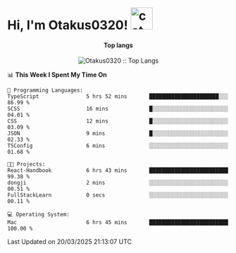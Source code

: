 <h1> Hi, I'm Otakus0320! <img src="https://media.giphy.com/media/mGcNjsfWAjY5AEZNw6/giphy.gif" width="50" alt="cat"></h1>

<h4 align="center">Top langs</h4>

<p align="center"><img src="https://github-readme-stats.vercel.app/api/top-langs/?username=Otakus0320&langs_count=10&theme=tokyonight&layout=compact&timestamp={{random_number}}" alt="Otakus0320 :: Top Langs" /></p>

<!--START_SECTION:waka-->
📊 **This Week I Spent My Time On** 

```text
💬 Programming Languages: 
TypeScript               5 hrs 52 mins       ██████████████████████░░░   86.99 % 
SCSS                     16 mins             █░░░░░░░░░░░░░░░░░░░░░░░░   04.01 % 
CSS                      12 mins             █░░░░░░░░░░░░░░░░░░░░░░░░   03.09 % 
JSON                     9 mins              █░░░░░░░░░░░░░░░░░░░░░░░░   02.33 % 
TSConfig                 6 mins              ░░░░░░░░░░░░░░░░░░░░░░░░░   01.68 % 

🐱‍💻 Projects: 
React-Handbook           6 hrs 43 mins       █████████████████████████   99.38 % 
dongji                   2 mins              ░░░░░░░░░░░░░░░░░░░░░░░░░   00.51 % 
FullStackLearn           0 secs              ░░░░░░░░░░░░░░░░░░░░░░░░░   00.11 % 

💻 Operating System: 
Mac                      6 hrs 45 mins       █████████████████████████   100.00 % 
```


 Last Updated on 20/03/2025 21:13:07 UTC
<!--END_SECTION:waka-->
